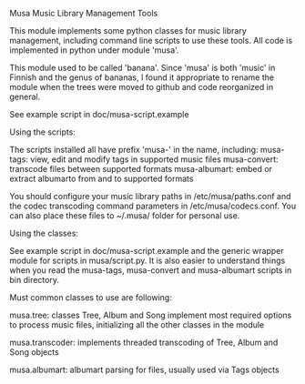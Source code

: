 
Musa Music Library Management Tools

This module implements some python classes for music library management,
including command line scripts to use these tools. All code is implemented
in python under module 'musa'.

This module used to be called 'banana'. Since 'musa' is both 'music' in Finnish
and the genus of bananas, I found it appropriate to rename the module when the
trees were moved to github and code reorganized in general.

See example script in doc/musa-script.example

Using the scripts:

The scripts installed all have prefix 'musa-' in the name, including:
  musa-tags: view, edit and modify tags in supported music files
  musa-convert: transcode files between supported formats
  musa-albumart: embed or extract albumarto from and to supported formats

You should configure your music library paths in /etc/musa/paths.conf and
the codec transcoding command parameters in /etc/musa/codecs.conf. You can
also place these files to ~/.musa/ folder for personal use.

Using the classes:

See example script in doc/musa-script.example and the generic wrapper module
for scripts in musa/script.py. It is also easier to understand things when you
read the musa-tags, musa-convert and musa-albumart scripts in bin directory.

Must common classes to use are following:

musa.tree: classes Tree, Album and Song implement most required options to 
process music files, initializing all the other classes in the module

musa.transcoder: implements threaded transcoding of Tree, Album and Song
objects

musa.albumart: albumart parsing for files, usually used via Tags objects 



